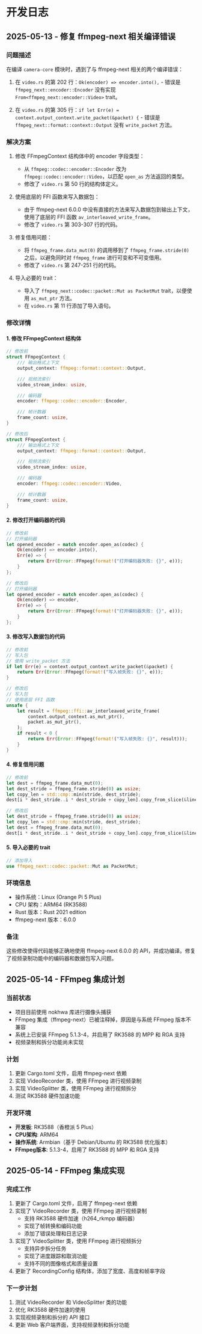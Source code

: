 # 开发日志

## 2025-05-13 - 修复 ffmpeg-next 相关编译错误

### 问题描述

在编译 `camera-core` 模块时，遇到了与 ffmpeg-next 相关的两个编译错误：

1. 在 `video.rs` 的第 202 行：`Ok(encoder) => encoder.into(),` - 错误是 `ffmpeg_next::encoder::Encoder` 没有实现 `From<ffmpeg_next::encoder::Video>` trait。

2. 在 `video.rs` 的第 305 行：`if let Err(e) = context.output_context.write_packet(&packet) {` - 错误是 `ffmpeg_next::format::context::Output` 没有 `write_packet` 方法。

### 解决方案

1. 修改 FFmpegContext 结构体中的 encoder 字段类型：
   - 从 `ffmpeg::codec::encoder::Encoder` 改为 `ffmpeg::codec::encoder::Video`，以匹配 `open_as` 方法返回的类型。
   - 修改了 `video.rs` 第 50 行的结构体定义。

2. 使用底层的 FFI 函数来写入数据包：
   - 由于 ffmpeg-next 6.0.0 中没有直接的方法来写入数据包到输出上下文，使用了底层的 FFI 函数 `av_interleaved_write_frame`。
   - 修改了 `video.rs` 第 303-307 行的代码。

3. 修复借用问题：
   - 将 `ffmpeg_frame.data_mut(0)` 的调用移到了 `ffmpeg_frame.stride(0)` 之后，以避免同时对 `ffmpeg_frame` 进行可变和不可变借用。
   - 修改了 `video.rs` 第 247-251 行的代码。

4. 导入必要的 trait：
   - 导入了 `ffmpeg_next::codec::packet::Mut as PacketMut` trait，以便使用 `as_mut_ptr` 方法。
   - 在 `video.rs` 第 11 行添加了导入语句。

### 修改详情

#### 1. 修改 FFmpegContext 结构体

```rust
// 修改前
struct FFmpegContext {
    /// 输出格式上下文
    output_context: ffmpeg::format::context::Output,

    /// 视频流索引
    video_stream_index: usize,

    /// 编码器
    encoder: ffmpeg::codec::encoder::Encoder,

    /// 帧计数器
    frame_count: usize,
}

// 修改后
struct FFmpegContext {
    /// 输出格式上下文
    output_context: ffmpeg::format::context::Output,

    /// 视频流索引
    video_stream_index: usize,

    /// 编码器
    encoder: ffmpeg::codec::encoder::Video,

    /// 帧计数器
    frame_count: usize,
}
```

#### 2. 修改打开编码器的代码

```rust
// 修改前
// 打开编码器
let opened_encoder = match encoder.open_as(codec) {
    Ok(encoder) => encoder.into(),
    Err(e) => {
        return Err(Error::FFmpeg(format!("打开编码器失败: {}", e)));
    }
};

// 修改后
// 打开编码器
let opened_encoder = match encoder.open_as(codec) {
    Ok(encoder) => encoder,
    Err(e) => {
        return Err(Error::FFmpeg(format!("打开编码器失败: {}", e)));
    }
};
```

#### 3. 修改写入数据包的代码

```rust
// 修改前
// 写入包
// 使用 write_packet 方法
if let Err(e) = context.output_context.write_packet(&packet) {
    return Err(Error::FFmpeg(format!("写入帧失败: {}", e)));
}

// 修改后
// 写入包
// 使用底层 FFI 函数
unsafe {
    let result = ffmpeg::ffi::av_interleaved_write_frame(
        context.output_context.as_mut_ptr(),
        packet.as_mut_ptr(),
    );
    if result < 0 {
        return Err(Error::FFmpeg(format!("写入帧失败: {}", result)));
    }
}
```

#### 4. 修复借用问题

```rust
// 修改前
let dest = ffmpeg_frame.data_mut(0);
let dest_stride = ffmpeg_frame.stride(0) as usize;
let copy_len = std::cmp::min(stride, dest_stride);
dest[i * dest_stride..i * dest_stride + copy_len].copy_from_slice(&line[..copy_len]);

// 修改后
let dest_stride = ffmpeg_frame.stride(0) as usize;
let copy_len = std::cmp::min(stride, dest_stride);
let dest = ffmpeg_frame.data_mut(0);
dest[i * dest_stride..i * dest_stride + copy_len].copy_from_slice(&line[..copy_len]);
```

#### 5. 导入必要的 trait

```rust
// 添加导入
use ffmpeg_next::codec::packet::Mut as PacketMut;
```

### 环境信息

- 操作系统：Linux (Orange Pi 5 Plus)
- CPU 架构：ARM64 (RK3588)
- Rust 版本：Rust 2021 edition
- ffmpeg-next 版本：6.0.0

### 备注

这些修改使得代码能够正确地使用 ffmpeg-next 6.0.0 的 API，并成功编译。修复了视频录制功能中的编码器和数据包写入问题。

## 2025-05-14 - FFmpeg 集成计划

### 当前状态
- 项目目前使用 nokhwa 库进行摄像头捕获
- FFmpeg 集成（ffmpeg-next）已被注释掉，原因是与系统 FFmpeg 版本不兼容
- 系统上已安装 FFmpeg 5.1.3-4，并启用了 RK3588 的 MPP 和 RGA 支持
- 视频录制和拆分功能尚未实现

### 计划
1. 更新 Cargo.toml 文件，启用 ffmpeg-next 依赖
2. 实现 VideoRecorder 类，使用 FFmpeg 进行视频录制
3. 实现 VideoSplitter 类，使用 FFmpeg 进行视频拆分
4. 测试 RK3588 硬件加速功能

### 开发环境
- **开发板**: RK3588（香橙派 5 Plus）
- **CPU架构**: ARM64
- **操作系统**: Armbian（基于 Debian/Ubuntu 的 RK3588 优化版本）
- **FFmpeg版本**: 5.1.3-4，启用了 RK3588 的 MPP 和 RGA 支持

## 2025-05-14 - FFmpeg 集成实现

### 完成工作
1. 更新了 Cargo.toml 文件，启用了 ffmpeg-next 依赖
2. 实现了 VideoRecorder 类，使用 FFmpeg 进行视频录制
   - 支持 RK3588 硬件加速（h264_rkmpp 编码器）
   - 实现了帧转换和编码功能
   - 添加了错误处理和日志记录
3. 实现了 VideoSplitter 类，使用 FFmpeg 进行视频拆分
   - 支持异步拆分任务
   - 实现了进度跟踪和取消功能
   - 支持不同的图像格式和质量设置
4. 更新了 RecordingConfig 结构体，添加了宽度、高度和帧率字段

### 下一步计划
1. 测试 VideoRecorder 和 VideoSplitter 类的功能
2. 优化 RK3588 硬件加速的使用
3. 实现视频录制和拆分的 API 接口
4. 更新 Web 客户端界面，支持视频录制和拆分功能
